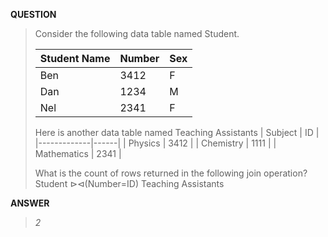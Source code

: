 [comment]: <> (Written: 20-Mar-2020)
<b> QUESTION </b>
> Consider the following data table named Student.
>
> | Student Name | Number | Sex |
> |--------------|--------|-----|
> | Ben          | 3412   | F   |
> | Dan          | 1234   | M   |
> | Nel          | 2341   | F   |
>
> Here is another data table named Teaching Assistants
> | Subject     | ID   |
> |-------------|------|
> | Physics     | 3412 |
> | Chemistry   | 1111 |
> | Mathematics | 2341 |
>
> What is the count of rows returned in the following join operation? <br>
Student ⊳⊲(Number=ID) Teaching Assistants 

<b>ANSWER</b>
> _2_
